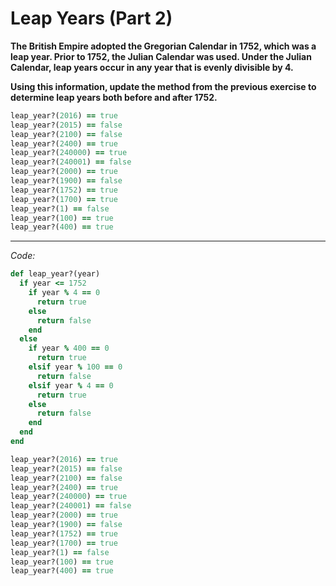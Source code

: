 # Leap Years (Part 2)

**The British Empire adopted the Gregorian Calendar in 1752, which was a leap year. Prior to 1752, the Julian Calendar was used. Under the Julian Calendar, leap years occur in any year that is evenly divisible by 4.**

**Using this information, update the method from the previous exercise to determine leap years both before and after 1752.**

```ruby
leap_year?(2016) == true
leap_year?(2015) == false
leap_year?(2100) == false
leap_year?(2400) == true
leap_year?(240000) == true
leap_year?(240001) == false
leap_year?(2000) == true
leap_year?(1900) == false
leap_year?(1752) == true
leap_year?(1700) == true
leap_year?(1) == false
leap_year?(100) == true
leap_year?(400) == true
```

---

*Code:*

```ruby
def leap_year?(year)
  if year <= 1752
    if year % 4 == 0
      return true
    else
      return false
    end
  else
    if year % 400 == 0
      return true
    elsif year % 100 == 0
      return false
    elsif year % 4 == 0
      return true
    else
      return false
    end
  end
end

leap_year?(2016) == true
leap_year?(2015) == false
leap_year?(2100) == false
leap_year?(2400) == true
leap_year?(240000) == true
leap_year?(240001) == false
leap_year?(2000) == true
leap_year?(1900) == false
leap_year?(1752) == true
leap_year?(1700) == true
leap_year?(1) == false
leap_year?(100) == true
leap_year?(400) == true
```

